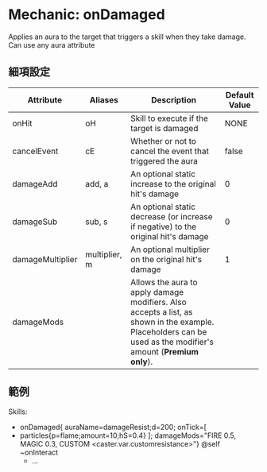 Mechanic: onDamaged
===================

Applies an aura to the target that triggers a skill when they take
damage. Can use any aura attribute

細項設定
----------

| Attribute| Aliases   | Description   | Default Value |
|------------------|---------------|------------------------------------------------------------|---------------|
| onHit| oH| Skill to execute if the target is damaged  | NONE|
| cancelEvent  | cE| Whether or not to cancel the event that triggered the aura | false |
| damageAdd| add, a| An optional static increase to the original hit's damage | 0 |
| damageSub| sub, s| An optional static decrease (or increase if negative) to the original hit's damage | 0 |
| damageMultiplier | multiplier, m | An optional multiplier on the original hit's damage  | 1|
| damageMods   |   | Allows the aura to apply damage modifiers. Also accepts a list, as shown in the example. Placeholders can be used as the modifier's amount (**Premium only**). |  |

範例
--------

  Skills:
  - onDamaged{
  auraName=damageResist;d=200;
  onTick=[
- particles{p=flame;amount=10;hS=0.4}
  ];
  damageMods="FIRE 0.5, MAGIC 0.3, CUSTOM <caster.var.customresistance>"} @self ~onInteract
  - ...